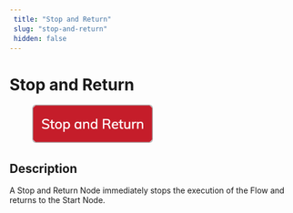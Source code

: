 ```yaml
---
 title: "Stop and Return" 
 slug: "stop-and-return" 
 hidden: false 
---
```


# Stop and Return

<figure>
  <img class="image-center" src="../../../../../static/img/_assets/ai/resource/node-reference/logic/stop-and-return.png" width="50%" />
</figure>

## Description

A Stop and Return Node immediately stops the execution of the Flow and returns to the Start Node.
